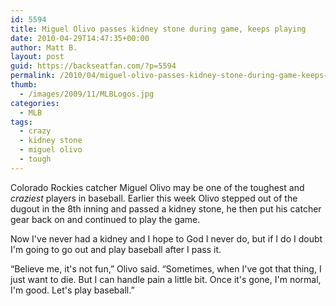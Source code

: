 ```yaml
---
id: 5594
title: Miguel Olivo passes kidney stone during game, keeps playing
date: 2010-04-29T14:47:35+00:00
author: Matt B.
layout: post
guid: https://backseatfan.com/?p=5594
permalink: /2010/04/miguel-olivo-passes-kidney-stone-during-game-keeps-playing/
thumb:
  - /images/2009/11/MLBLogos.jpg
categories:
  - MLB
tags:
  - crazy
  - kidney stone
  - miguel olivo
  - tough
---
```


<div class="entry">
  <p>
    Colorado Rockies catcher Miguel Olivo may be one of the toughest and <em>craziest</em> players in baseball. Earlier this week Olivo stepped out of the dugout in the 8th inning and passed a kidney stone, he then put his catcher gear back on and continued to play the game.
  </p>

  <p>
    Now I've never had a kidney and I hope to God I never do, but if I do I doubt I'm going to go out and play baseball after I pass it.
  </p>

  <p>
    &#8220;Believe me, it's not fun,&#8221; Olivo said. &#8220;Sometimes, when I've got that thing, I just want to die. But I can handle pain a little bit. Once it's gone, I'm normal, I'm good. Let's play baseball.&#8221;
  </p>
</div>
